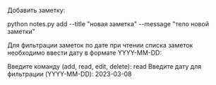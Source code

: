 Добавить заметку:

python notes.py add --title "новая заметка" --message "тело новой заметки"

Для фильтрации заметок по дате при чтении списка заметок необходимо ввести дату в формате YYYY-MM-DD:

Введите команду (add, read, edit, delete): read
Введите дату для фильтрации (YYYY-MM-DD): 2023-03-08
